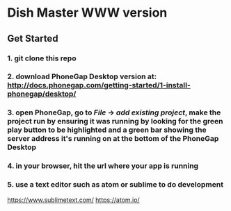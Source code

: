 # Dish Master WWW version
## Get Started
### 1. git clone this repo
### 2. download PhoneGap Desktop version at: http://docs.phonegap.com/getting-started/1-install-phonegap/desktop/
### 3. open PhoneGap, go to *File* -> *add existing project*, make the project run by ensuring it was running by looking for the green play button to be highlighted and a green bar showing the server address it's running on at the bottom of the PhoneGap Desktop

### 4. in your browser, hit the url where your app is running
### 5. use a text editor such as atom or sublime to do development
https://www.sublimetext.com/
https://atom.io/
